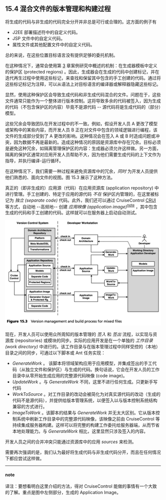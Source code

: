 ## 15.4 混合文件的版本管理和构建过程
将生成的代码与非生成的代码完全分开并非总是可行或合理的。这方面的例子有
- J2EE 部署描述符中的自定义代码。
- JSP 文件中的自定义代码。
- 属性文件或其他配置文件中的自定义代码。

 总的来说，在这些位置目标语言没有提供足够的委托机制。

在这种情况下，通常会使用第 [3](../ch3/0.md) 章案例研究中概述的机制：在生成器模板中定义的保护区 (protected regions) 。因此，生成器会在生成的代码中创建标记，并在迭代再生过程中使用这些标记，来查找和保留其中包含的手工创建的代码。通过将这些标记标记为注释，可以从语法上对目标语言的编译器或解释器隐藏这些标记。

显然，使用这种保护区会导致生成代码和非生成代码混合的文件。问题在于，这些文件通常只能作为一个整体进行版本控制。这将导致多余的代码被签入，因为生成的代码（不包含保护区的内容）毕竟不是源代码 -- 源代码将是生成代码的（部分）模型。

这些冗余会导致团队在开发过程中的不一致。例如，假设开发人员 A 更改了模型或架构中的某些内容，而开发人员 B 正在对文件中包含的领域逻辑进行编程，该文件的生成部分受到了 A 更改的影响。这种情况会在签入 A 或 B 时造成问题或冲突，因为数据不再是最新的。造成这种情况的原因是资源库中存在冗余。目标必须是避免这种冗余，如隔离管理保护区的内容：生成器必须允许这样做。另一方面，隔离的保护区通常对应用开发人员帮助不大，因为他们需要生成代码的上下文作为指导，并执行编译-运行循环。

在这种情况下，我们需要一种过程来避免资源库中的冗余，*同时* 为开发人员提供他们熟悉的、面向文件的视图。图 15.3 展示了这种方法。

真正的（即非生成的）应用源（代码）在应用资源库 (application repository) 中进行管理。手工创建的、特定于应用的源代码 *不在* 保护区内管理的，在这里被标记为 *独立 (separate code)* 代码。此外，我们还可以通过 CruiseControl [CRUI](../ref.md#crui) 等方式，自动地 --高频地-- 创建 *应用映像 (application image)*<sup>[note](#note)</sup> ，其中包含生成的代码和手工创建的代码。这样就可以在服务器上启动自动测试。

![Figure 15.3](../img/f15.3.png)

现在，开发人员可以使用众所周知的版本管理的 *签入* 和 *签出* 流程，以实现与资源库 (repositories) 或模块的同步。实际的应用开发是在一个单独的 *工作目录 (work directory)* 中进行的。该工作目录与在版本管理过程中同样受控的（本地）目录之间的同步，可通过以下脚本或 Ant 任务实现：

- *GenerateWork* 。 该脚本将领域架构应用于应用模型，并集成签出的手工代码（从独立文件和保护区）与生成的代码。换句话说，它会在开发人员的工作目录中从零开始生成应用的完整源代码映像 (code image)。
- *UpdateWork* 。与 *GenerateWork* 不同，这里不进行任何生成。只更新手写代码
- *WorkToSource* 。对工作目录的改动会被简化为对真实源代码的改动（生成的代码不是源代码），并提供给版本管理系统，以便签入以与版本控制系统结构兼容的方式进行。
- *ImageToWork* 。该脚本的结果与 *GenerateWork* 并无太大区别。它从版本控制系统中刷新工作目录中的完整源代码映像，该映像之前由 CruiseControl 等持续集成服务器构建。这样可以将完整的构建工作委托给服务器端，从而节省本地处理能力。与 *GenerateWork* 相比，这里显然只涉及签入的内容。

开发人员之间的合并冲突只能通过资源库中的应用 *sources* 来检测。

需要再次强调的是，我们认为最好将生成代码与非生成代码分开，而且在任何情况下都应尝试这样做。

----
#### note
译注：要想看明白这里介绍的方法，得对 CruiseControl 能做的事情有一个大致的了解。重点是图中左侧部分，生成的 Application Image。
